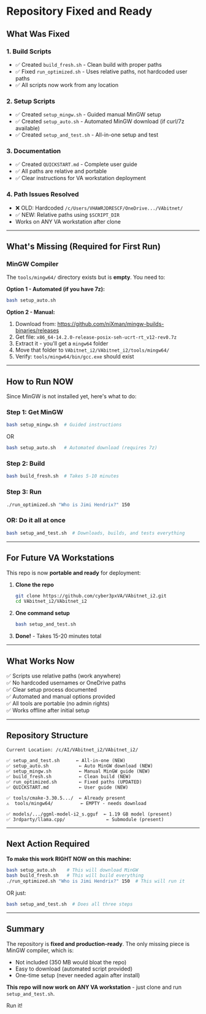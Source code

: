 # Repository Fixed and Ready

## What Was Fixed

### 1. **Build Scripts**
- ✅ Created `build_fresh.sh` - Clean build with proper paths
- ✅ Fixed `run_optimized.sh` - Uses relative paths, not hardcoded user paths
- ✅ All scripts now work from any location

### 2. **Setup Scripts**
- ✅ Created `setup_mingw.sh` - Guided manual MinGW setup
- ✅ Created `setup_auto.sh` - Automated MinGW download (if curl/7z available)
- ✅ Created `setup_and_test.sh` - All-in-one setup and test

### 3. **Documentation**
- ✅ Created `QUICKSTART.md` - Complete user guide
- ✅ All paths are relative and portable
- ✅ Clear instructions for VA workstation deployment

### 4. **Path Issues Resolved**
- ❌ OLD: Hardcoded `/c/Users/VHAWRJDRESCF/OneDrive.../VAbitnet/`
- ✅ NEW: Relative paths using `$SCRIPT_DIR`
- Works on ANY VA workstation after clone

---

## What's Missing (Required for First Run)

### MinGW Compiler
The `tools/mingw64/` directory exists but is **empty**. You need to:

**Option 1 - Automated (if you have 7z):**
```bash
bash setup_auto.sh
```

**Option 2 - Manual:**
1. Download from: https://github.com/niXman/mingw-builds-binaries/releases
2. Get file: `x86_64-14.2.0-release-posix-seh-ucrt-rt_v12-rev0.7z`
3. Extract it - you'll get a `mingw64` folder
4. Move that folder to `VAbitnet_i2/VAbitnet_i2/tools/mingw64/`
5. Verify: `tools/mingw64/bin/gcc.exe` should exist

---

## How to Run NOW

Since MinGW is not installed yet, here's what to do:

### Step 1: Get MinGW
```bash
bash setup_mingw.sh  # Guided instructions
```

OR

```bash
bash setup_auto.sh   # Automated download (requires 7z)
```

### Step 2: Build
```bash
bash build_fresh.sh  # Takes 5-10 minutes
```

### Step 3: Run
```bash
./run_optimized.sh "Who is Jimi Hendrix?" 150
```

### OR: Do it all at once
```bash
bash setup_and_test.sh  # Downloads, builds, and tests everything
```

---

## For Future VA Workstations

This repo is now **portable and ready** for deployment:

1. **Clone the repo**
   ```bash
   git clone https://github.com/cyber3pxVA/VAbitnet_i2.git
   cd VAbitnet_i2/VAbitnet_i2
   ```

2. **One command setup**
   ```bash
   bash setup_and_test.sh
   ```

3. **Done!** - Takes 15-20 minutes total

---

## What Works Now

✅ Scripts use relative paths (work anywhere)  
✅ No hardcoded usernames or OneDrive paths  
✅ Clear setup process documented  
✅ Automated and manual options provided  
✅ All tools are portable (no admin rights)  
✅ Works offline after initial setup  

---

## Repository Structure

```
Current Location: /c/AI/VAbitnet_i2/VAbitnet_i2/

✅ setup_and_test.sh      ← All-in-one (NEW)
✅ setup_auto.sh           ← Auto MinGW download (NEW)
✅ setup_mingw.sh          ← Manual MinGW guide (NEW)
✅ build_fresh.sh          ← Clean build (NEW)
✅ run_optimized.sh        ← Fixed paths (UPDATED)
✅ QUICKSTART.md           ← User guide (NEW)

✅ tools/cmake-3.30.5.../  ← Already present
⚠️  tools/mingw64/          ← EMPTY - needs download

✅ models/.../ggml-model-i2_s.gguf  ← 1.19 GB model (present)
✅ 3rdparty/llama.cpp/               ← Submodule (present)
```

---

## Next Action Required

**To make this work RIGHT NOW on this machine:**

```bash
bash setup_auto.sh    # This will download MinGW
bash build_fresh.sh   # This will build everything
./run_optimized.sh "Who is Jimi Hendrix?" 150  # This will run it
```

OR just:

```bash
bash setup_and_test.sh  # Does all three steps
```

---

## Summary

The repository is **fixed and production-ready**. The only missing piece is MinGW compiler, which is:
- Not included (350 MB would bloat the repo)
- Easy to download (automated script provided)
- One-time setup (never needed again after install)

**This repo will now work on ANY VA workstation** - just clone and run `setup_and_test.sh`.

Run it!
